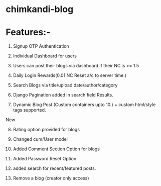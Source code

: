 # chimkandi-blog

# Features:- 

1. Signup OTP Authentication

2. Individual Dashboard for users

3. Users can post their blogs via dashboard if their NC is >= 1.5

4. Daily Login Rewards(0.01 NC Reset a/c to server time.)

5. Search Blogs via title/upload date/author/category

6. Django Pagination added in search field Results.

7. Dynamic Blog Post (Custom containers upto 10.) + custom html/style tags supported.

New

8. Rating option provided for blogs

9. Changed cum/User model

10. Added Comment Section Option for blogs

11. Added Password Reset Option

12. added search for recent/featured posts.

13. Remove a blog (creator only access)
